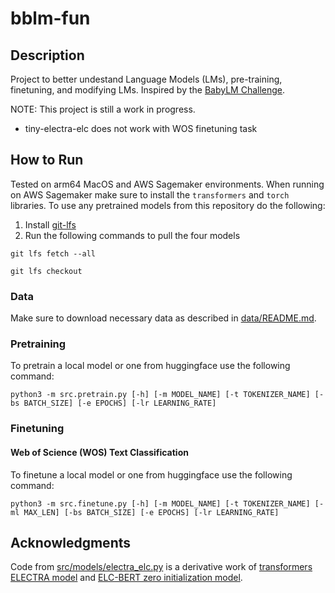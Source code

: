 # bblm-fun

## Description
Project to better undestand Language Models (LMs), pre-training, finetuning, 
and modifying LMs. Inspired by the [BabyLM Challenge](https://babylm.github.io/index.html).

NOTE:
This project is still a work in progress.
- tiny-electra-elc does not work with WOS finetuning task

## How to Run
Tested on arm64 MacOS and AWS Sagemaker environments. 
When running on AWS Sagemaker make sure to install the `transformers` and 
`torch` libraries. To use any pretrained models from this repository do the following:
1. Install [git-lfs](https://git-lfs.com/)
2. Run the following commands to pull the four models
```shell
git lfs fetch --all
```
```shell
git lfs checkout
```

### Data
Make sure to download necessary data as described in [data/README.md](./data/README.md).

### Pretraining

To pretrain a local model or one from huggingface use the following command:
```shell
python3 -m src.pretrain.py [-h] [-m MODEL_NAME] [-t TOKENIZER_NAME] [-bs BATCH_SIZE] [-e EPOCHS] [-lr LEARNING_RATE]
```

### Finetuning
#### Web of Science (WOS) Text Classification

To finetune a local model or one from huggingface use the following command:
```shell
python3 -m src.finetune.py [-h] [-m MODEL_NAME] [-t TOKENIZER_NAME] [-ml MAX_LEN] [-bs BATCH_SIZE] [-e EPOCHS] [-lr LEARNING_RATE]
```

## Acknowledgments
Code from [src/models/electra_elc.py](./models/electra_elc.py) is a derivative work
of [transformers ELECTRA model](https://github.com/huggingface/transformers/blob/v4.51.3/src/transformers/models/electra/modeling_electra.py) 
and [ELC-BERT zero initialization model](https://github.com/ltgoslo/elc-bert/blob/main/models/model_elc_bert_zero.py).
